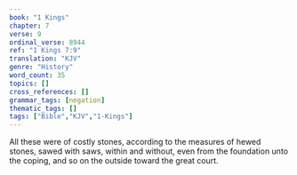 ```yaml
---
book: "1 Kings"
chapter: 7
verse: 9
ordinal_verse: 8944
ref: "1 Kings 7:9"
translation: "KJV"
genre: "History"
word_count: 35
topics: []
cross_references: []
grammar_tags: [negation]
thematic_tags: []
tags: ["Bible","KJV","1-Kings"]
---
```

All these were of costly stones, according to the measures of hewed stones, sawed with saws, within and without, even from the foundation unto the coping, and so on the outside toward the great court.
